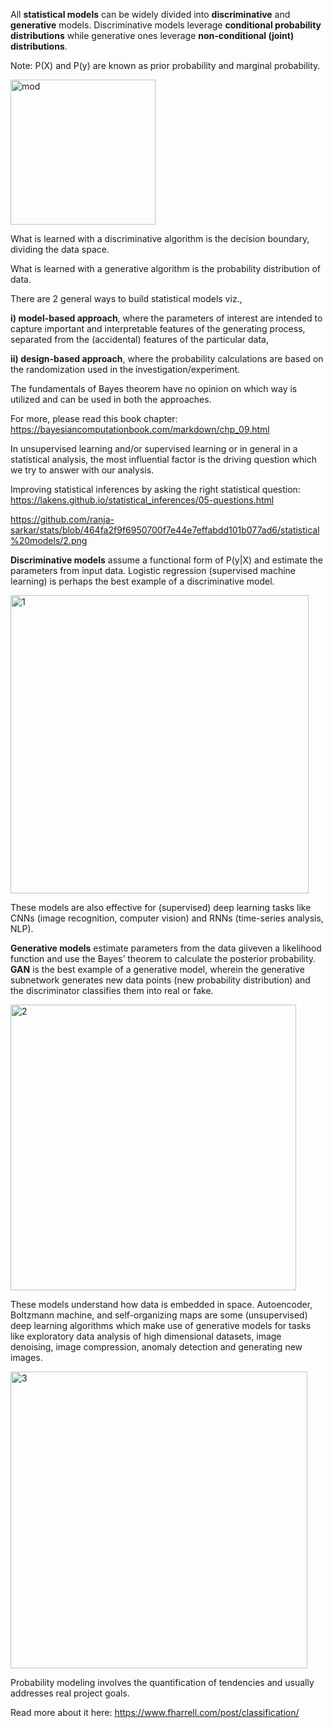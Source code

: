 
All **statistical models** can be widely divided into **discriminative** and **generative** models. Discriminative models leverage **conditional probability distributions** while generative ones leverage **non-conditional (joint) distributions**.

Note: P(X) and P(y) are known as prior probability and marginal probability. 

<img width="232" alt="mod" src="https://github.com/ranja-sarkar/stats/assets/101544669/64651d9a-486f-49ae-91a9-7b3749bdf42b">

What is learned with a discriminative algorithm is the decision boundary, dividing the data space. 

What is learned with a generative algorithm is the probability distribution of data. 

There are 2 general ways to build statistical models viz., 

**i) model-based approach**, where the parameters of interest are intended to capture important and interpretable features of the generating process, separated from the (accidental) features of the particular data,

**ii) design-based approach**, where the probability calculations are based on the randomization used in the investigation/experiment. 

The fundamentals of Bayes theorem have no opinion on which way is utilized and can be used in both the approaches.

For more, please read this book chapter: https://bayesiancomputationbook.com/markdown/chp_09.html

In unsupervised learning and/or supervised learning or in general in a statistical analysis, the most influential factor is the driving question which we try to answer with our analysis.

Improving statistical inferences by asking the right statistical question: https://lakens.github.io/statistical_inferences/05-questions.html

<https://github.com/ranja-sarkar/stats/blob/464fa2f9f6950700f7e44e7effabdd101b077ad6/statistical%20models/2.png>

**Discriminative models** assume a functional form of P(y|X) and estimate the parameters from input data. Logistic regression (supervised machine learning) is perhaps the best example of a discriminative model. 

<img width="477" alt="1" src="https://github.com/user-attachments/assets/0e6c1caa-c628-4be6-b34f-7bf3b06402b4">

These models are also effective for (supervised) deep learning tasks like CNNs (image recognition, computer vision) and RNNs (time-series analysis, NLP).  

**Generative models** estimate parameters from the data giiveven a likelihood function and use the Bayes’ theorem to calculate the posterior probability. **GAN** is the best example of a generative model, wherein the generative subnetwork generates new data points (new probability distribution) and the discriminator classifies them into real or fake. 

<img width="457" alt="2" src="https://github.com/user-attachments/assets/9a9974e9-ae88-400d-b40e-ca7269dbe3bb">

These models understand how data is embedded in space. Autoencoder, Boltzmann machine, and self-organizing maps are some (unsupervised) deep learning algorithms which make use of generative models for tasks like exploratory data analysis of high dimensional datasets, image denoising, image compression, anomaly detection and generating new images.

<img width="475" alt="3" src="https://github.com/user-attachments/assets/98bc8638-16c8-4589-8bb5-5fc35afe03b7">


Probability modeling involves the quantification of tendencies and usually addresses real project goals. 

Read more about it here: https://www.fharrell.com/post/classification/



